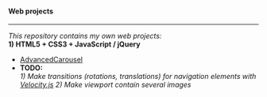 #### Web projects
---  
*This repository contains my own web projects:*  
**1) HTML5 + CSS3 + JavaScript / jQuery**
* [AdvancedCarousel](https://github.com/DmitriiSer/WebProjects/tree/master/AdvancedCarousel)
 * **TODO:**  
*1) Make transitions (rotations, translations) for navigation elements with [Velocity.js](http://VelocityJS.org)*
*2) Make viewport contain several images*

